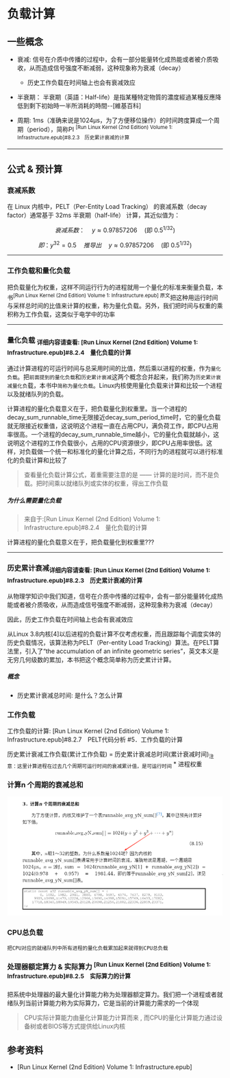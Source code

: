 # 负载计算
## 一些概念
- 衰减: 信号在介质中传播的过程中，会有一部分能量转化成热能或者被介质吸收，从而造成信号强度不断减弱，这种现象称为衰减（decay）
   + 历史工作负载在时间轴上也会有衰减效应

- 半衰期： 半衰期（英語：Half-life）是指某種特定物質的濃度經過某種反應降低到剩下初始時一半所消耗的時間--[維基百科]
- 周期: 1ms（准确来说是1024μs，为了方便移位操作）的时间跨度算成一个周期（period），简称PI  <sup>[Run Linux Kernel (2nd Edition) Volume 1: Infrastructure.epub]#8.2.3　历史累计衰减的计算</sup>

---

## 公式 & 预计算
### 衰减系数
在 Linux 内核中，PELT（Per-Entity Load Tracking） 的衰减系数（decay factor）通常基于 32ms 半衰期（half-life） 计算，其近似值为：

```math
衰减系数：\quad  y \approx 0.97857206 \quad (\text{即 } 0.5^{1/32})
```

```math
 即： y^{32} = 0.5  \quad 推导出\quad y \approx 0.97857206 \quad (\text{即 } 0.5^{1/32})
```

---

### 工作负载和量化负载
把负载量化为权重，这样不同运行行为的进程就用一个量化的标准来衡量负载，本书<sup>[Run Linux Kernel (2nd Edition) Volume 1: Infrastructure.epub] 原文</sup>把这种用运行时间与采样总时间的比值来计算的权重，称为量化负载。另外，我们把时间与权重的乘积称为工作负载，这类似于电学中的功率

---

### 量化负载 <sub>详细内容请查看: [Run Linux Kernel (2nd Edition) Volume 1: Infrastructure.epub]#8.2.4　量化负载的计算</sub>
通过计算进程的可运行时间与总采用时间的比值，然后乘以进程的权重，作为`量化负载`。把`前面提到的量化负载`和`历史累计衰减`这两个概念合并起来，我们称为`历史累计衰减量化负`载，本书中`简称为量化负载`。Linux内核使用量化负载来计算和比较一个进程以及就绪队列的负载。

计算进程的量化负载意义在于，把负载量化到权重里。当一个进程的decay_sum_runnable_time无限接近decay_sum_period_time时，它的量化负载就无限接近权重值，这说明这个进程一直在占用CPU，满负荷工作，即CPU占用率很高。一个进程的decay_sum_runnable_time越小，它的量化负载就越小，这说明这个进程的工作负载很小，占用的CPU资源很少，即CPU占用率很低。这样，对负载做一个统一和标准化的量化计算之后，不同行为的进程就可以进行标准化的负载计算和比较了

> 查看量化负载计算公式，着重需要注意的是 —— 计算的是时间，而不是负载。把时间乘以就绪队列或实体的权重，得出工作负载


##### 为什么需要量化负载
> 来自于:[Run Linux Kernel (2nd Edition) Volume 1: Infrastructure.epub]#8.2.4　量化负载的计算

计算进程的量化负载意义在于，把负载量化到权重里??? 

---

### 历史累计衰减<sub>详细内容请查看: [Run Linux Kernel (2nd Edition) Volume 1: Infrastructure.epub]#8.2.3　历史累计衰减的计算</sub>
从物理学知识中我们知道，信号在介质中传播的过程中，会有一部分能量转化成热能或者被介质吸收，从而造成信号强度不断减弱，这种现象称为衰减（decay）

因此，历史工作负载在时间轴上也会有衰减效应

从Linux 3.8内核[4]以后进程的负载计算不仅考虑权重，而且跟踪每个调度实体的历史负载情况，该算法称为PELT（Per-entity Load Tracking）算法。在PELT算法里，引入了“the accumulation of an infinite geometric series”，英文本义是无穷几何级数的累加，本书把这个概念简单称为历史累计计算。

##### 概念
- 历史累计衰减总时间: 是什么？怎么计算


### 工作负载
工作负载的计算: [Run Linux Kernel (2nd Edition) Volume 1: Infrastructure.epub]#8.2.7　PELT代码分析 #5．工作负载的计算

历史累计衰减工作负载(累计工作负载)  = 历史累计衰减总时间(累计衰减时间)<sub>注意：这里计算进程在过去几个周期可运行时间的衰减累计值，是可运行时间</sub>  * 进程权重


### 计算n 个周期的衰减总和
![wechat_2025-07-09_081426_200.png](./999.IMGS/wechat_2025-07-09_081426_200.png)

### CPU总负载
`把CPU对应的就绪队列中所有进程的量化负载累加起来就得到CPU总负载`


### 处理器额定算力 & 实际算力 <sup>[Run Linux Kernel (2nd Edition) Volume 1: Infrastructure.epub]#8.2.5　实际算力的计算</sup>
把系统中处理器的最大量化计算能力称为处理器额定算力。我们把一个进程或者就绪队列当前计算能力称为实际算力，它是当前的计算能力需求的一个体现

> CPU实际计算能力由量化计算能力计算而来 , 而CPU的量化计算能力通过设备树或者BIOS等方式提供给Linux内核

## 参考资料
- [Run Linux Kernel (2nd Edition) Volume 1: Infrastructure.epub]